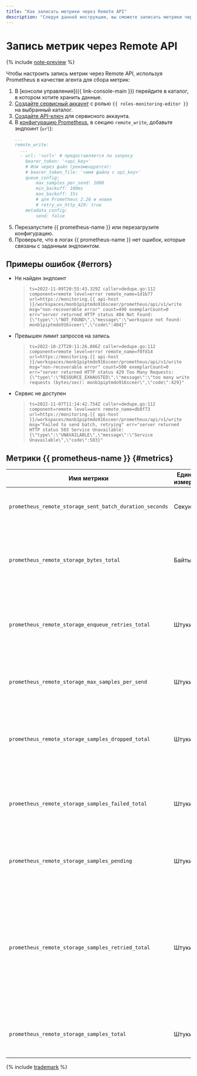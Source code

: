 ```yaml
---
title: "Как записать метрики через Remote API"
description: "Следуя данной инструкции, вы сможете записать метрики через Remote API."
---
```


# Запись метрик через Remote API

{% include [note-preview](../../../../_includes/monitoring/prometheus-preview.md) %}

Чтобы настроить запись метрик через Remote API, используя Prometheus в качестве агента для сбора метрик:

1. В [консоли управления]({{ link-console-main }}) перейдите в каталог, в котором хотите хранить данные.
1. [Создайте сервисный аккаунт](../../../../iam/operations/sa/create.md) с ролью `{{ roles-monitoring-editor }}` на выбранный каталог.
1. [Создайте API-ключ](../../../../iam/operations/api-key/create.md) для сервисного аккаунта.
1. В [конфигурацию Prometheus](https://prometheus.io/docs/prometheus/latest/configuration/configuration/#remote_write), в секцию `remote_write`, добавьте эндпоинт (`url`):
   ```yaml
   ...
   remote_write:
     ...
     - url: '<url>' # предоставляется по запросу
       bearer_token: '<api_key>'
       # Или через файл (рекомендуется):
       # bearer_token_file: '<имя файла с api_key>'
       queue_config:
           max_samples_per_send: 1000
           min_backoff: 100ms
           max_backoff: 15s
           # для Prometheus 2.26 и новее
           # retry_on_http_429: true
       metadata_config:
           send: false
   ```
1. Перезапустите {{ prometheus-name }} или перезагрузите конфигурацию.
1. Проверьте, что в логах {{ prometheus-name }} нет ошибок, которые связаны с заданным эндпоинтом.

## Примеры ошибок {#errors}

* Не найден эндпоинт
  >```ts=2022-11-09T20:55:43.329Z caller=dedupe.go:112 component=remote level=error remote_name=1d1b77 url=https://monitoring.{{ api-host }}/workspaces/monb1piptmdo916sceer/prometheus/api/v1/write msg="non-recoverable error" count=499 exemplarCount=0 err="server returned HTTP status 404 Not Found: {\"type\":\"NOT_FOUND\",\"message\":\"workspace not found: monb1piptmdo916sceer\",\"code\":404}"```
* Превышен лимит запросов на запись
  >```ts=2022-10-27T20:11:26.806Z caller=dedupe.go:112 component=remote level=error remote_name=f0fd14 url=https://monitoring.{{ api-host }}/workspaces/monb1piptmdo916sceer/prometheus/api/v1/write msg="non-recoverable error" count=500 exemplarCount=0 err="server returned HTTP status 429 Too Many Requests: {\"type\":\"RESOURCE_EXHAUSTED\",\"message\":\"too many write requests (bytes/sec): monb1piptmdo916sceer\",\"code\":429}"```
* Сервис не доступен
  >```ts=2022-11-07T11:14:42.754Z caller=dedupe.go:112 component=remote level=warn remote_name=db8f73 url=https://monitoring.{{ api-host }}/workspaces/monb1piptmdo916sceer/prometheus/api/v1/write msg="Failed to send batch, retrying" err="server returned HTTP status 503 Service Unavailable: {\"type\":\"UNAVAILABLE\",\"message\":\"Service Unavailable\",\"code\":503}"```

## Метрики {{ prometheus-name }} {#metrics}

| Имя метрики | Единицы измерения | Пояснения |
|----|----|----|
`prometheus_remote_storage_sent_batch_duration_seconds` | Секунды | Гистограмма времени выполнения запроса на запись.
`prometheus_remote_storage_bytes_total`  | Байты | Общее количество байтов данных (не метаданных), отправленных в удаленное хранилище после сжатия.
`prometheus_remote_storage_enqueue_retries_total`  | Штуки | Общее количество неудачных попыток добавления точки в очередь отправки.
`prometheus_remote_storage_max_samples_per_send`  | Штуки | Максимальное количество точек, отправленных в одном запросе на запись.
`prometheus_remote_storage_samples_dropped_total`  | Штуки | Общее количество точек, прочитанных из WAL, но не отправленных в удаленное хранилище.
`prometheus_remote_storage_samples_failed_total`  | Штуки | Общее количество точек, которые не удалось отправить в удаленное хранилище, неустранимые ошибки.
`prometheus_remote_storage_samples_pending`  | Штуки | Количество точек, ожидающих отправки в удаленное хранилище.
`prometheus_remote_storage_samples_retried_total`  | Штуки | Общее количество точек, которые не удалось отправить в удаленное хранилище, но для которых была предпринята повторная попытка, поскольку ошибка отправки является устранимой.
`prometheus_remote_storage_samples_total`  | Штуки | Общее количество точек, отправленных в удаленное хранилище.

{% include [trademark](../../../../_includes/monitoring/trademark.md) %}

